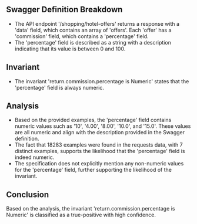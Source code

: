 ## Swagger Definition Breakdown
- The API endpoint '/shopping/hotel-offers' returns a response with a 'data' field, which contains an array of 'offers'. Each 'offer' has a 'commission' field, which contains a 'percentage' field.
- The 'percentage' field is described as a string with a description indicating that its value is between 0 and 100.

## Invariant
- The invariant 'return.commission.percentage is Numeric' states that the 'percentage' field is always numeric.

## Analysis
- Based on the provided examples, the 'percentage' field contains numeric values such as '10', '4.00', '8.00', '10.0', and '15.0'. These values are all numeric and align with the description provided in the Swagger definition.
- The fact that 18283 examples were found in the requests data, with 7 distinct examples, supports the likelihood that the 'percentage' field is indeed numeric.
- The specification does not explicitly mention any non-numeric values for the 'percentage' field, further supporting the likelihood of the invariant.

## Conclusion
Based on the analysis, the invariant 'return.commission.percentage is Numeric' is classified as a true-positive with high confidence.
